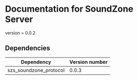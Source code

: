 # Documentation for SoundZone Server
<!--
To compile puml use: (Assuming plantuml you are in the directory)
plantuml.jar -tsvg readme.md -o sequence_diagrams
-->

version = 0.0.2

## Dependencies
| Dependency | Version number |
|---|---|
|szs_soundzone_protocol|0.0.3|